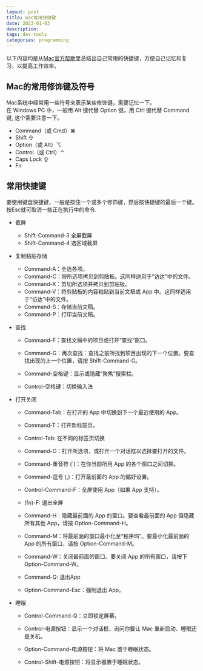 ```yaml
---
layout: post
title: mac常用快捷键
date: 2023-01-03
description: 
tags: dev-tools
categories: programming
---
```

以下内容均是从[Mac官方帮助](https://support.apple.com/zh-cn/HT201236)里总结出自己常用的快捷键，方便自己记忆和复习，以提高工作效率。

## Mac的常用修饰键及符号

Mac系统中经常用一些符号来表示某些修饰键，需要记忆一下。  
在 Windows PC 中，一般用 Alt 键代替 Option 键，用 Ctrl 键代替 Command 键, 这个需要注意一下。

* Command（或 Cmd）⌘
* Shift ⇧
* Option（或 Alt）⌥
* Control（或 Ctrl）⌃
* Caps Lock ⇪
* Fn

## 常用快捷键

要使用键盘快捷键，一般是按住一个或多个修饰键，然后按快捷键的最后一个键。
按Esc就可取消一些正在执行中的命令.

* 截屏
  * Shift-Command-3 全屏截屏
  * Shift-Command-4 选区域截屏

* 复制粘贴存储
  * Command-A：全选各项。
  * Command-C：将所选项拷贝到剪贴板。这同样适用于“访达”中的文件。
  * Command-X：剪切所选项并拷贝到剪贴板。
  * Command-V：将剪贴板的内容粘贴到当前文稿或 App 中。这同样适用于“访达”中的文件。
  * Command-S：存储当前文稿。
  * Command-P：打印当前文稿。

* 查找
  * Command-F：查找文稿中的项目或打开“查找”窗口。
  * Command-G：再次查找：查找之前所找到项目出现的下一个位置。要查找出现的上一个位置，请按 Shift-Command-G。

  * Command-空格键：显示或隐藏“聚焦”搜索栏。
  * Control-空格键：切换输入法

* 打开关闭
  * Command-Tab：在打开的 App 中切换到下一个最近使用的 App。
  * Command-T：打开新标签页。
  * Control-Tab: 在不同的标签页切换
  * Command-O：打开所选项，或打开一个对话框以选择要打开的文件。
  * Command-重音符 (`)：在你当前所用 App 的各个窗口之间切换。
  * Command-逗号 (,)：打开最前面的 App 的偏好设置。

  * Control-Command-F：全屏使用 App（如果 App 支持）。
  * (fn)-F: 退出全屏

  * Command-H：隐藏最前面的 App 的窗口。要查看最前面的 App 但隐藏所有其他 App，请按 Option-Command-H。
  * Command-M：将最前面的窗口最小化至“程序坞”。要最小化最前面的 App 的所有窗口，请按 Option-Command-M。
  * Command-W：关闭最前面的窗口。要关闭 App 的所有窗口，请按下 Option-Command-W。

  * Command-Q: 退出App
  * Option-Command-Esc：强制退出 App。

* 睡眠
  * Control-Command-Q：立即锁定屏幕。
  * Control-电源按钮：显示一个对话框，询问你要让 Mac 重新启动、睡眠还是关机。

  * Option-Command-电源按钮：将 Mac 置于睡眠状态。
  * Control-Shift-电源按钮：将显示器置于睡眠状态。



